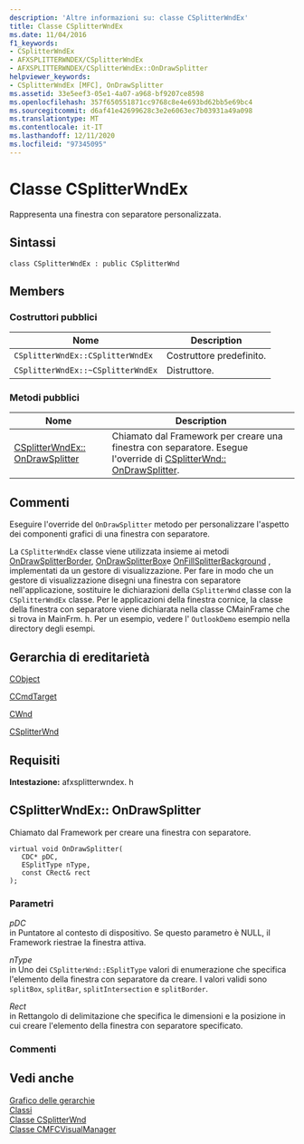 ```yaml
---
description: 'Altre informazioni su: classe CSplitterWndEx'
title: Classe CSplitterWndEx
ms.date: 11/04/2016
f1_keywords:
- CSplitterWndEx
- AFXSPLITTERWNDEX/CSplitterWndEx
- AFXSPLITTERWNDEX/CSplitterWndEx::OnDrawSplitter
helpviewer_keywords:
- CSplitterWndEx [MFC], OnDrawSplitter
ms.assetid: 33e5eef3-05e1-4a07-a968-bf9207ce8598
ms.openlocfilehash: 357f650551871cc9768c8e4e693bd62bb5e69bc4
ms.sourcegitcommit: d6af41e42699628c3e2e6063ec7b03931a49a098
ms.translationtype: MT
ms.contentlocale: it-IT
ms.lasthandoff: 12/11/2020
ms.locfileid: "97345095"
---
```

# <a name="csplitterwndex-class"></a>Classe CSplitterWndEx

Rappresenta una finestra con separatore personalizzata.

## <a name="syntax"></a>Sintassi

```
class CSplitterWndEx : public CSplitterWnd
```

## <a name="members"></a>Members

### <a name="public-constructors"></a>Costruttori pubblici

|Nome|Description|
|----------|-----------------|
|`CSplitterWndEx::CSplitterWndEx`|Costruttore predefinito.|
|`CSplitterWndEx::~CSplitterWndEx`|Distruttore.|

### <a name="public-methods"></a>Metodi pubblici

|Nome|Description|
|----------|-----------------|
|[CSplitterWndEx:: OnDrawSplitter](#ondrawsplitter)|Chiamato dal Framework per creare una finestra con separatore. Esegue l'override di [CSplitterWnd:: OnDrawSplitter](csplitterwnd-class.md#ondrawsplitter).|

## <a name="remarks"></a>Commenti

Eseguire l'override del `OnDrawSplitter` metodo per personalizzare l'aspetto dei componenti grafici di una finestra con separatore.

La `CSplitterWndEx` classe viene utilizzata insieme ai metodi [OnDrawSplitterBorder](cmfcvisualmanager-class.md#ondrawsplitterborder), [OnDrawSplitterBox](cmfcvisualmanager-class.md#ondrawsplitterbox)e [OnFillSplitterBackground](cmfcvisualmanager-class.md#onfillsplitterbackground) , implementati da un gestore di visualizzazione. Per fare in modo che un gestore di visualizzazione disegni una finestra con separatore nell'applicazione, sostituire le dichiarazioni della `CSplitterWnd` classe con la `CSplitterWndEx` classe. Per le applicazioni della finestra cornice, la classe della finestra con separatore viene dichiarata nella classe CMainFrame che si trova in MainFrm. h. Per un esempio, vedere l' `OutlookDemo` esempio nella directory degli esempi.

## <a name="inheritance-hierarchy"></a>Gerarchia di ereditarietà

[CObject](cobject-class.md)

[CCmdTarget](ccmdtarget-class.md)

[CWnd](cwnd-class.md)

[CSplitterWnd](csplitterwnd-class.md)

## <a name="requirements"></a>Requisiti

**Intestazione:** afxsplitterwndex. h

## <a name="csplitterwndexondrawsplitter"></a><a name="ondrawsplitter"></a> CSplitterWndEx:: OnDrawSplitter

Chiamato dal Framework per creare una finestra con separatore.

```
virtual void OnDrawSplitter(
   CDC* pDC,
   ESplitType nType,
   const CRect& rect
);
```

### <a name="parameters"></a>Parametri

*pDC*<br/>
in Puntatore al contesto di dispositivo. Se questo parametro è NULL, il Framework riestrae la finestra attiva.

*nType*<br/>
in Uno dei `CSplitterWnd::ESplitType` valori di enumerazione che specifica l'elemento della finestra con separatore da creare. I valori validi sono `splitBox`, `splitBar`, `splitIntersection` e `splitBorder`.

*Rect*<br/>
in Rettangolo di delimitazione che specifica le dimensioni e la posizione in cui creare l'elemento della finestra con separatore specificato.

### <a name="remarks"></a>Commenti

## <a name="see-also"></a>Vedi anche

[Grafico delle gerarchie](../hierarchy-chart.md)<br/>
[Classi](mfc-classes.md)<br/>
[Classe CSplitterWnd](csplitterwnd-class.md)<br/>
[Classe CMFCVisualManager](cmfcvisualmanager-class.md)
